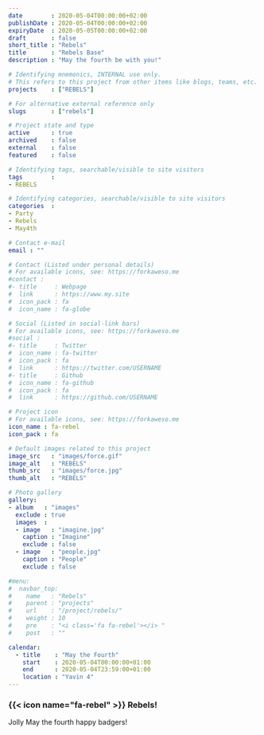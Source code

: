 ```yaml
---
date        : 2020-05-04T00:00:00+02:00
publishDate : 2020-05-04T00:00:00+02:00
expiryDate  : 2020-05-05T00:00:00+02:00
draft       : false
short_title : "Rebels"
title       : "Rebels Base"
description : "May the fourth be with you!"

# Identifying mnemonics, INTERNAL use only.
# This refers to this project from other items like blogs, teams, etc.
projects    : ["REBELS"]

# For alternative external reference only
slugs       : ["rebels"]

# Project state and type
active      : true
archived    : false
external    : false
featured    : false

# Identifying tags, searchable/visible to site visitors
tags        :
- REBELS

# Identifying categories, searchable/visible to site visitors
categories  :
- Party
- Rebels
- May4th

# Contact e-mail
email : ""

# Contact (Listed under personal details)
# For available icons, see: https://forkaweso.me
#contact :
#- title     : Webpage
#  link      : https://www.my.site
#  icon_pack : fa
#  icon_name : fa-globe

# Social (Listed in social-link bars)
# For available icons, see: https://forkaweso.me
#social :
#- title     : Twitter
#  icon_name : fa-twitter
#  icon_pack : fa
#  link      : https://twitter.com/USERNAME
#- title     : Github
#  icon_name : fa-github
#  icon_pack : fa
#  link      : https://github.com/USERNAME

# Project icon
# For available icons, see: https://forkaweso.me
icon_name : fa-rebel
icon_pack : fa

# Default images related to this project
image_src   : "images/force.gif"
image_alt   : "REBELS"
thumb_src   : "images/force.jpg"
thumb_alt   : "REBELS"

# Photo gallery
gallery:
- album   : "images"
  exclude : true
  images  :
  - image   : "imagine.jpg"
    caption : "Imagine"
    exclude : false
  - image   : "people.jpg"
    caption : "People"
    exclude : false

#menu:
#  navbar_top:
#    name   : "Rebels"
#    parent : "projects"
#    url    : "/project/rebels/"
#    weight : 10
#    pre    : "<i class='fa fa-rebel'></i> "
#    post   : ""

calendar:
  - title    : "May the Fourth"
    start    : 2020-05-04T00:00:00+01:00
    end      : 2020-05-04T23:59:00+01:00
    location : "Yavin 4"
---
```


### {{< icon name="fa-rebel" >}} Rebels!

Jolly May the fourth happy badgers!
